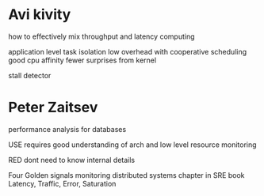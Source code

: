 
# Avi kivity

how to effectively mix throughput and latency computing

application level task isolation
low overhead with cooperative scheduling
good cpu affinity
fewer surprises from kernel

stall detector


# Peter Zaitsev

performance analysis for databases

USE
requires good understanding of arch and low level resource monitoring


RED
dont need to know internal details


Four Golden signals
monitoring distributed systems chapter in SRE book
Latency, Traffic, Error, Saturation


